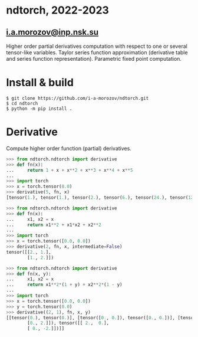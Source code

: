 # ndtorch, 2022-2023
## i.a.morozov@inp.nsk.su

Higher order partial derivatives computation with respect to one or several tensor-like variables.
Taylor series function approximation (derivative table and series function representation).
Parametric fixed point computation.

# Install & build

```
$ git clone https://github.com/i-a-morozov/ndtorch.git
$ cd ndtorch
$ python -m pip install .

```

# Derivative

Compute higher order function (partial) derivatives.

```python
>>> from ndtorch.ndtorch import derivative
>>> def fn(x):
...     return 1 + x + x**2 + x**3 + x**4 + x**5
... 
>>> import torch
>>> x = torch.tensor(0.0)
>>> derivative(5, fn, x)
[tensor(1.), tensor(1.), tensor(2.), tensor(6.), tensor(24.), tensor(120.)]
```

```python
>>> from ndtorch.ndtorch import derivative
>>> def fn(x):
...     x1, x2 = x
...     return x1**2 + x1*x2 + x2**2
... 
>>> import torch
>>> x = torch.tensor([0.0, 0.0])
>>> derivative(2, fn, x, intermediate=False)
tensor([[2., 1.],
        [1., 2.]])
```

```python
>>> from ndtorch.ndtorch import derivative
>>> def fn(x, y):
...     x1, x2 = x
...     return x1**2*(1 + y) + x2**2*(1 - y)
... 
>>> import torch
>>> x = torch.tensor([0.0, 0.0])
>>> y = torch.tensor(0.0)
>>> derivative((2, 1), fn, x, y)
[[tensor(0.), tensor(0.)], [tensor([0., 0.]), tensor([0., 0.])], [tensor([[2., 0.],
        [0., 2.]]), tensor([[ 2.,  0.],
        [ 0., -2.]])]]
```
